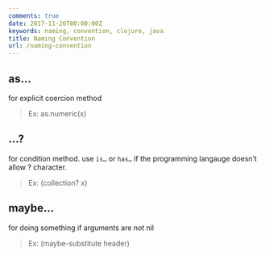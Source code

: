 ```yaml
---
comments: true
date: 2017-11-26T00:00:00Z
keywords: naming, convention, clojure, java
title: Naming Convention
url: /naming-convention
---
```


## as… 
for explicit coercion method

> Ex: as.numeric(x)

## …? 
for condition method. use `is…` or `has…` if the programming langauge doesn’t allow ? character.

> Ex: (collection? x)

## maybe… 
for doing something if arguments are not nil

> Ex: (maybe-substitute header)